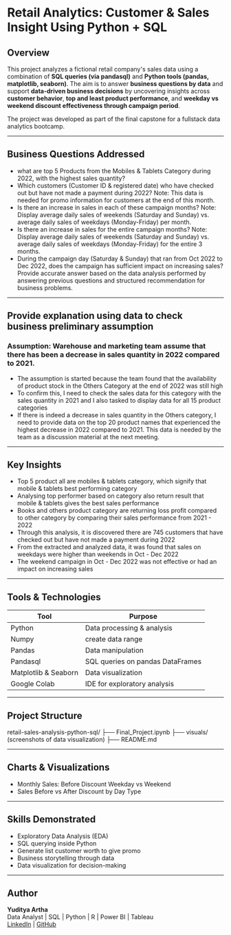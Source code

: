 # Retail Analytics: Customer & Sales Insight Using Python + SQL

## Overview

This project analyzes a fictional retail company's sales data using a combination of **SQL queries (via pandasql)** and **Python tools (pandas, matplotlib, seaborn)**. The aim is to answer **business questions by data** and support **data-driven business decisions** by uncovering insights across **customer behavior**, **top and least product performance**, and **weekday vs weekend discount effectiveness through campaign period**.

The project was developed as part of the final capstone for a fullstack data analytics bootcamp.

---

## Business Questions Addressed

- what are top 5 Products from the Mobiles & Tablets Category during 2022, with the highest sales quantity?
- Which customers (Customer ID & registered date) who have checked out but have not made a payment during 2022?
  Note: This data is needed for promo information for customers at the end of this month.
- Is there an increase in sales in each of these campaign months?
  Note: Display average daily sales of weekends (Saturday and Sunday) vs. average daily sales of weekdays (Monday-Friday) per month. 
- Is there an increase in sales for the entire campaign months?
  Note: Display average daily sales of weekends (Saturday and Sunday) vs. average daily sales of weekdays (Monday-Friday) for the entire 3 months.
- During the campaign day (Saturday & Sunday) that ran from Oct 2022 to Dec 2022, does the campaign has sufficient impact on increasing sales?
  Provide accurate answer based on the data analysis performed by answering previous questions and structured recommendation for business problems.

---
## Provide explanation using data to check business preliminary assumption
### Assumption: Warehouse and marketing team assume that there has been a decrease in sales quantity in 2022 compared to 2021. 
- The assumption is started because the team found that the availability of product stock in the Others Category at the end of 2022 was still high
- To confirm this, I need to check the sales data for this category with the sales quantity in 2021 and I also tasked to display data for all 15 product categories
- If there is indeed a decrease in sales quantity in the Others category, I need to provide data on the top 20 product names that experienced the highest decrease in 2022 compared to 2021. This data is needed by the team as a discussion material at the next meeting.

---

## Key Insights

- Top 5 product all are mobiles & tablets category, which signify that mobile & tablets best performing category
- Analysing top performer based on category also return result that mobile & tablets gives the best sales performance
- Books and others product category are returning loss profit compared to other category by comparing their sales performance from 2021 - 2022
- Through this analysis, it is discovered there are 745 customers that have checked out but have not made a payment during 2022
- From the extracted and analyzed data, it was found that sales on weekdays were higher than weekends in Oct - Dec 2022
- The weekend campaign in Oct - Dec 2022 was not effective or had an impact on increasing sales

---

## Tools & Technologies

| Tool         | Purpose                      |
|--------------|------------------------------|
| Python       | Data processing & analysis   |
| Numpy        | create data range            |
| Pandas       | Data manipulation            |
| Pandasql     | SQL queries on pandas DataFrames |
| Matplotlib & Seaborn | Data visualization |
| Google Colab | IDE for exploratory analysis |

---

## Project Structure

 retail-sales-analysis-python-sql/
├── Final_Project.ipynb
├── visuals/ (screenshots of data visualization)
├── README.md


---

## Charts & Visualizations

- Monthly Sales: Before Discount Weekday vs Weekend
- Sales Before vs After Discount by Day Type

---

## Skills Demonstrated

- Exploratory Data Analysis (EDA)
- SQL querying inside Python
- Generate list customer worth to give promo 
- Business storytelling through data
- Data visualization for decision-making

---

## Author

**Yuditya Artha**  
Data Analyst | SQL | Python | R | Power BI | Tableau  
[LinkedIn](https://www.linkedin.com/in/yuditya-artha) | [GitHub](https://github.com/yudityaartha)
